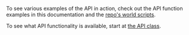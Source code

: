 To see various examples of the API in action, check out the API function examples in this documentation and the [repo's world scripts](https://github.com/kgar/foundry-vtt-tidy-5e-sheets/tree/main/compatibility/world-scripts).

To see what API functionality is available, start at [the API class](classes/Tidy5eSheetsApi.html).
